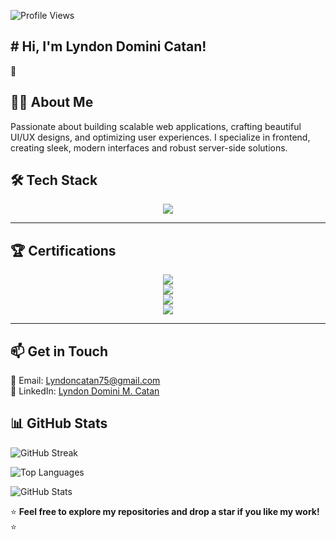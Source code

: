 ![Profile Views](https://komarev.com/ghpvc/?username=lyndoncatan&label=Profile%20Views&color=blue&style=flat-square)

<p align="center"> <h2># Hi, I'm Lyndon Domini Catan! </h2>👋<p/>



## 👨‍💻 About Me
Passionate about building scalable web applications, crafting beautiful UI/UX designs, and optimizing user experiences. I specialize in frontend, creating sleek, modern interfaces and robust server-side solutions.



## 🛠 Tech Stack
<p align="center">
  <img src="https://skillicons.dev/icons?i=html,css,js,react,tailwind,supabase,sql,git,github,figma,vscode,eclipse" />
</p>

---

## 🏆 Certifications
<p align="center">
  <a href="https://courses.cognitiveclass.ai/certificates/22721d0de4754dc5886de40f4bb5f99f" target="_blank">
    <img src="https://img.shields.io/badge/SQL%20and%20Relational%20Databases%20101-Click%20to%20View-blue?style=for-the-badge&logo=oracle"/>
  </a>
  <br>
  <a href="https://catalog-education.oracle.com/ords/certview/sharebadge?id=EBD6649F5E8A7E6551637DB112D71CCA118CBB4B7171B05EDC3CDC78C3F65574" target="_blank">
    <img src="https://img.shields.io/badge/Oracle%20Cloud%20Infrastructure%202024%20Certified%20Foundations%20Associate-Click%20to%20View-orange?style=for-the-badge&logo=oracle"/>
  </a>
  <br>
  <a href="https://catalog-education.oracle.com/ords/certview/sharebadge?id=EBD6649F5E8A7E6551637DB112D71CCAD1DC41B1394EC614343A0F81173C4223" target="_blank">
    <img src="https://img.shields.io/badge/Oracle%20Cloud%20Infrastructure%202024%20Data%20Certified%20Foundations%20Associate-Click%20to%20View-red?style=for-the-badge&logo=oracle"/>
  </a>
  <br>
  <a href="https://catalog-education.oracle.com/ords/certview/sharebadge?id=EBD6649F5E8A7E6551637DB112D71CCAD1DC41B1394EC614343A0F81173C4223" target="_blank">
    <img src="https://img.shields.io/badge/Oracle%20Cloud%20Infrastructure%202024%20Certified%20AI%20Foundations%20Associate-Click%20to%20View-purple?style=for-the-badge&logo=oracle"/>
  </a>
</p>

---

## 📫 Get in Touch
📧 Email: [Lyndoncatan75@gmail.com](mailto:Lyndoncatan75@gmail.com)  
🔗 LinkedIn: [Lyndon Domini M. Catan](https://www.linkedin.com/in/lyndon-domini-m-catan/)


## 📊 GitHub Stats

![GitHub Streak](https://github-readme-streak-stats.herokuapp.com/?user=YourGitHubUsername&theme=radical&hide_border=true)

![Top Languages](https://github-readme-stats.vercel.app/api/top-langs/?username=YourGitHubUsername&layout=compact&theme=radical)

![GitHub Stats](https://github-readme-stats.vercel.app/api?username=YourGitHubUsername&show_icons=true&theme=radical)



⭐ **Feel free to explore my repositories and drop a star if you like my work!** ⭐
